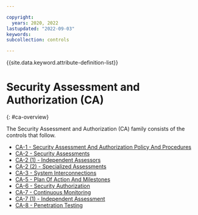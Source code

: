 ```yaml
---

copyright:
  years: 2020, 2022
lastupdated: "2022-09-03"
keywords: 
subcollection: controls

---
```




{{site.data.keyword.attribute-definition-list}}



# Security Assessment and Authorization (CA)
{: #ca-overview}

The Security Assessment and Authorization (CA) family consists of the controls that follow.

- [CA-1 - Security Assessment And Authorization Policy And Procedures](/docs/controls?topic=controls-ca-1)
- [CA-2 - Security Assessments](/docs/controls?topic=controls-ca-2)
- [CA-2 (1) - Independent Assessors](/docs/controls?topic=controls-ca-2.1)
- [CA-2 (2) - Specialized Assessments](/docs/controls?topic=controls-ca-2.2)
- [CA-3 - System Interconnections](/docs/controls?topic=controls-ca-3)
- [CA-5 - Plan Of Action And Milestones](/docs/controls?topic=controls-ca-5)
- [CA-6 - Security Authorization](/docs/controls?topic=controls-ca-6)
- [CA-7 - Continuous Monitoring](/docs/controls?topic=controls-ca-7)
- [CA-7 (1) - Independent Assessment](/docs/controls?topic=controls-ca-7.1)
- [CA-8 - Penetration Testing](/docs/controls?topic=controls-ca-8)



